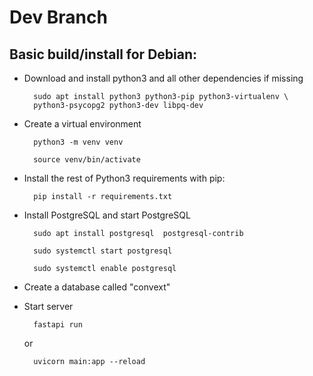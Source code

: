 # Dev Branch

## Basic build/install for Debian:
- Download and install python3 and all other dependencies if missing
        
        sudo apt install python3 python3-pip python3-virtualenv \
        python3-psycopg2 python3-dev libpq-dev

- Create a virtual environment
        
        python3 -m venv venv

        source venv/bin/activate

- Install the rest of Python3 requirements with pip:
        
        pip install -r requirements.txt

- Install PostgreSQL and start PostgreSQL

        sudo apt install postgresql  postgresql-contrib

        sudo systemctl start postgresql

        sudo systemctl enable postgresql

- Create a database called "convext"

- Start server
        
        fastapi run

    or

        uvicorn main:app --reload
